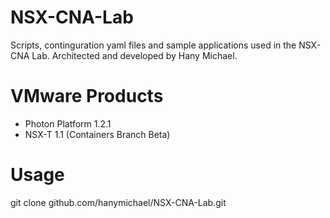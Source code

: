 # NSX-CNA-Lab 

Scripts, continguration yaml files and sample applications used in the NSX-CNA Lab. Architected and developed by Hany Michael.

# VMware Products
- Photon Platform 1.2.1
- NSX-T 1.1 (Containers Branch Beta)

# Usage

git clone github.com/hanymichael/NSX-CNA-Lab.git
